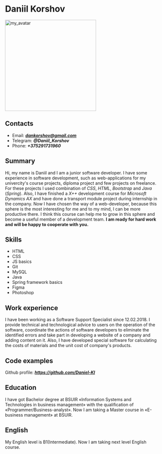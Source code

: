 # Daniil Korshov
<img alt="my_avatar" src="https://sun9-28.userapi.com/impg/QTOGQne3KWXNG-ZrGYyzw6v5SUypu7OZZJ_uJA/uGzHP_cPViI.jpg?size=1600x1599&quality=96&proxy=1&sign=fe1738af6d85ccc0cdc03d832f1a66d3&type=album" width=300 height=300>

## Contacts
* Email: ***dankorshov@gmail.com***
* Telegram: ***@Daniil_Korshov***
* Phone: ***+375291731960***

## Summary
Hi, my name is Daniil and I am a junior software developer. I have some experience in software development, such as web-applications for my univercity's course projects, diploma project and few projects on freelance. For these projects I used combination of *CSS*, *HTML*, *Bootstrap* and *Java* (*Spring*). Also, I have finished a *X++* development course for *Microsoft Dynamics AX* and have done a transport module project during internship in the company. Now I have chosen the way of a web-developer, because this sphere is the most interesting for me and to my mind, I can be more productive there. I think this course can help me to grow in this sphere and become a useful member of a development team. **I am ready for hard work and will be happy to cooperate with you.**

## Skills
* HTML
* CSS
* JS basics
* Git
* MySQL
* Java
* Spring framework basics
* Figma
* Photoshop

## Work experience
I have been working as a Software Support Specialist since 12.02.2018. I provide technical and technological advice to users on the operation of the software, coordinate the actions of software developers to eliminate the identified errors and take part in developing a website of a company and adding content on it. Also, I have developed special software for calculating the costs of materials and the unit cost of company's products.

## Code examples
Github profile: ***<https://github.com/Daniel-KI>***

## Education
I have got Bachelor degree at BSUIR «Information Systems and Technologies in business management» with the qualification of «Programmer/Business-analyst». Now I am taking a Master course in «E-business management» at BSUIR.

## English
My English level is B1(Intermediate). Now I am taking next level English course.